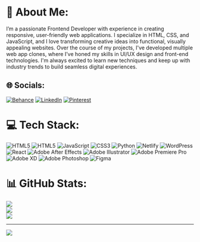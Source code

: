 # 💫 About Me:
I’m a passionate Frontend Developer with experience in creating responsive, user-friendly web applications. I specialize in HTML, CSS, and JavaScript, and I love transforming creative ideas into functional, visually appealing websites. Over the course of my projects, I've developed multiple web app clones, where I’ve honed my skills in UI/UX design and front-end technologies. I'm always excited to learn new techniques and keep up with industry trends to build seamless digital experiences.


## 🌐 Socials:
[![Behance](https://img.shields.io/badge/Behance-1769ff?logo=behance&logoColor=white)](https://behance.net/abdul-thedev) [![LinkedIn](https://img.shields.io/badge/LinkedIn-%230077B5.svg?logo=linkedin&logoColor=white)](https://linkedin.com/in/abdul-thedev) [![Pinterest](https://img.shields.io/badge/Pinterest-%23E60023.svg?logo=Pinterest&logoColor=white)](https://pinterest.com/abdul_thedev) 

# 💻 Tech Stack:
![HTML5](https://img.shields.io/badge/html5-%23E34F26.svg?style=for-the-badge&logo=html5&logoColor=white) ![HTML5](https://img.shields.io/badge/html5-%23E34F26.svg?style=for-the-badge&logo=html5&logoColor=white) ![JavaScript](https://img.shields.io/badge/javascript-%23323330.svg?style=for-the-badge&logo=javascript&logoColor=%23F7DF1E) ![CSS3](https://img.shields.io/badge/css3-%231572B6.svg?style=for-the-badge&logo=css3&logoColor=white) ![Python](https://img.shields.io/badge/python-3670A0?style=for-the-badge&logo=python&logoColor=ffdd54) ![Netlify](https://img.shields.io/badge/netlify-%23000000.svg?style=for-the-badge&logo=netlify&logoColor=#00C7B7) ![WordPress](https://img.shields.io/badge/WordPress-%23117AC9.svg?style=for-the-badge&logo=WordPress&logoColor=white) ![React](https://img.shields.io/badge/react-%2320232a.svg?style=for-the-badge&logo=react&logoColor=%2361DAFB) ![Adobe After Effects](https://img.shields.io/badge/Adobe%20After%20Effects-9999FF.svg?style=for-the-badge&logo=Adobe%20After%20Effects&logoColor=white) ![Adobe Illustrator](https://img.shields.io/badge/adobe%20illustrator-%23FF9A00.svg?style=for-the-badge&logo=adobe%20illustrator&logoColor=white) ![Adobe Premiere Pro](https://img.shields.io/badge/Adobe%20Premiere%20Pro-9999FF.svg?style=for-the-badge&logo=Adobe%20Premiere%20Pro&logoColor=white) ![Adobe XD](https://img.shields.io/badge/Adobe%20XD-470137?style=for-the-badge&logo=Adobe%20XD&logoColor=#FF61F6) ![Adobe Photoshop](https://img.shields.io/badge/adobe%20photoshop-%2331A8FF.svg?style=for-the-badge&logo=adobe%20photoshop&logoColor=white) ![Figma](https://img.shields.io/badge/figma-%23F24E1E.svg?style=for-the-badge&logo=figma&logoColor=white)
# 📊 GitHub Stats:
![](https://github-readme-stats.vercel.app/api?username=abdul-thedev&theme=dark&hide_border=false&include_all_commits=false&count_private=false)<br/>
![](https://github-readme-streak-stats.herokuapp.com/?user=abdul-thedev&theme=dark&hide_border=false)<br/>
![](https://github-readme-stats.vercel.app/api/top-langs/?username=abdul-thedev&theme=dark&hide_border=false&include_all_commits=false&count_private=false&layout=compact)

---
[![](https://visitcount.itsvg.in/api?id=abdul-thedev&icon=0&color=0)](https://visitcount.itsvg.in)

<!-- Proudly created with GPRM ( https://gprm.itsvg.in ) -->
